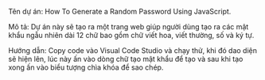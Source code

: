 Tên dự án: How To Generate a Random Password Using JavaScript.

Mô tả: Dự án này sẽ tạo ra một trang web giúp người dùng tạo ra các mật khẩu ngẫu nhiên dài 12 chữ bao gồm chữ viết hoa, viết thường, số và ký tự.

Hướng dẫn: Copy code vào Visual Code Studio và chạy thử, khi đó dao diện sẽ hiện lên, lúc này ấn vào dòng chữ tạo mật khẩu để tạo và sau khi tạo xong ấn vào biểu tượng chìa khóa để sao chép.
